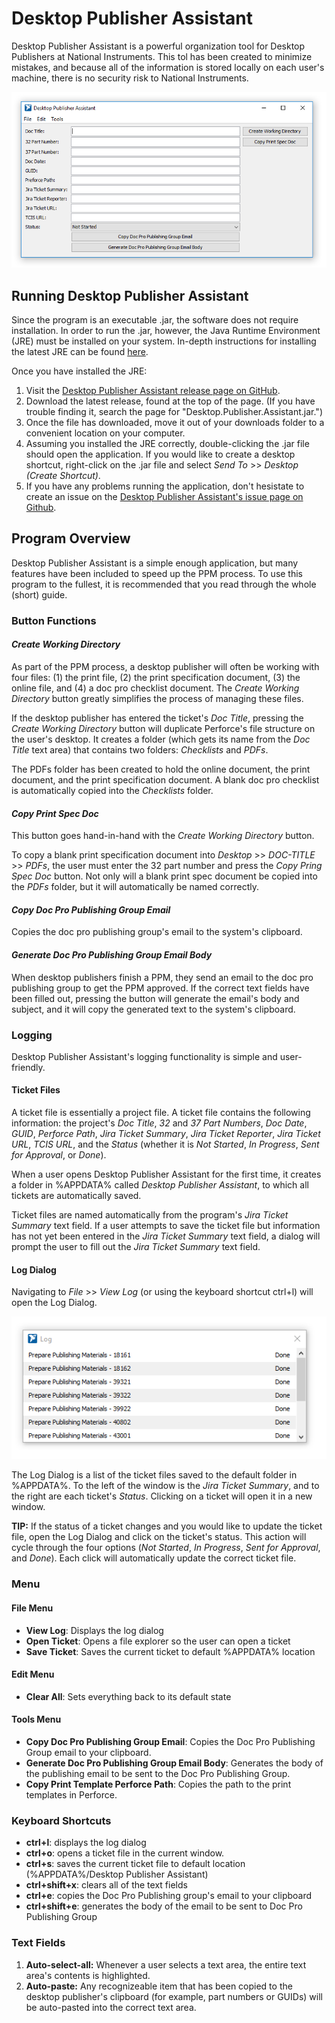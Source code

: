 # Desktop Publisher Assistant

Desktop Publisher Assistant is a powerful organization tool for Desktop Publishers at National Instruments. This tol has been created to minimize mistakes, and because all of the information is stored locally on each user's machine, there is no security risk to National Instruments.

![](readme-images/program.PNG)

## Running Desktop Publisher Assistant

Since the program is an executable .jar, the software does not require installation. In order to run the .jar, however, the Java Runtime Environment (JRE) must be installed on your system. In-depth instructions for installing the latest JRE can be found [here](https://www.ntu.edu.sg/home/ehchua/programming/howto/JDK_HowTo.html#jdk-install).

Once you have installed the JRE:

1. Visit the [Desktop Publisher Assistant release page on GitHub](https://github.com/alexporrello/DesktopPublisherAssistant/releases).
2. Download the latest release, found at the top of the page. (If you have trouble finding it, search the page for "Desktop.Publisher.Assistant.jar.")
3. Once the file has downloaded, move it out of your downloads folder to a convenient location on your computer.
4. Assuming you installed the JRE correctly, double-clicking the .jar file should open the application. If you would like to create a desktop shortcut, right-click on the .jar file and select *Send To* >> *Desktop (Create Shortcut)*.
5. If you have any problems running the application, don't hesistate to create an issue on the [Desktop Publisher Assistant's issue page on Github](https://github.com/alexporrello/DesktopPublisherAssistant/issues).

## Program Overview

Desktop Publisher Assistant is a simple enough application, but many features have been included to speed up the PPM process. To use this program to the fullest, it is recommended that you read through the whole (short) guide.

### Button Functions

#### _Create Working Directory_

As part of the PPM process, a desktop publisher will often be working with four files: (1) the print file, (2) the print specification document, (3) the online file, and (4) a doc pro checklist document. The _Create Working Directory_ button greatly simplifies the process of managing these files.

If the desktop publisher has entered the ticket's _Doc Title_, pressing the _Create Working Directory_ button will duplicate Perforce's file structure on the user's desktop. It creates a folder (which gets its name from the _Doc Title_ text area) that contains two folders: _Checklists_ and _PDFs_.

The PDFs folder has been created to hold the online document, the print document, and the print specification document. A blank doc pro checklist is automatically copied into the _Checklists_ folder.

#### _Copy Print Spec Doc_

This button goes hand-in-hand with the _Create Working Directory_ button.

To copy a blank print specification document into _Desktop_ >> _DOC-TITLE_ >> _PDFs_, the user must enter the 32 part number and press the _Copy Pring Spec Doc_ button. Not only will a blank print spec document be copied into the _PDFs_ folder, but it will automatically be named correctly.

#### _Copy Doc Pro Publishing Group Email_

Copies the doc pro publishing group's email to the system's clipboard.

#### _Generate Doc Pro Publishing Group Email Body_

When desktop publishers finish a PPM, they send an email to the doc pro publishing group to get the PPM approved. If the correct text fields have been filled out, pressing the button will generate the email's body and subject, and it will copy the generated text to the system's clipboard. 


### Logging

Desktop Publisher Assistant's logging functionality is simple and user-friendly.

#### Ticket Files

A ticket file is essentially a project file. A ticket file contains the following information: the project's _Doc Title_, _32_ and _37 Part Numbers_, _Doc Date_, _GUID_, _Perforce Path_, _Jira Ticket Summary_, _Jira Ticket Reporter_, _Jira Ticket URL_, _TCIS URL_, and the _Status_ (whether it is _Not Started_, _In Progress_, _Sent for Approval_, or _Done_).

When a user opens Desktop Publisher Assistant for the first time, it creates a folder in %APPDATA% called _Desktop Publisher Assistant_, to which all tickets are automatically saved. 

Ticket files are named automatically from the program's _Jira Ticket Summary_ text field. If a user attempts to save the ticket file but information has not yet been entered in the _Jira Ticket Summary_ text field, a dialog will prompt the user to fill out the _Jira Ticket Summary_ text field.

#### Log Dialog

Navigating to _File_ >> _View Log_ (or using the keyboard shortcut ctrl+l) will open the Log Dialog.

![](readme-images/log.PNG)

The Log Dialog is a list of the ticket files saved to the default folder in %APPDATA%. To the left of the window is the _Jira Ticket Summary_, and to the right are each ticket's _Status_. Clicking on a ticket will open it in a new window.

**TIP:** If the status of a ticket changes and you would like to update the ticket file, open the Log Dialog and click on the ticket's status. This action will cycle through the four options (_Not Started_, _In Progress_, _Sent for Approval_, and _Done_). Each click will automatically update the correct ticket file.

### Menu

#### File Menu

* **View Log**: Displays the log dialog
* **Open Ticket**: Opens a file explorer so the user can open a ticket
* **Save Ticket**: Saves the current ticket to default %APPDATA% location

#### Edit Menu

* **Clear All**: Sets everything back to its default state

#### Tools Menu

* **Copy Doc Pro Publishing Group Email**: Copies the Doc Pro Publishing Group email to your clipboard.
* **Generate Doc Pro Publishing Group Email Body**: Generates the body of the publishing email to be sent to the Doc Pro Publishing Group.
* **Copy Print Template Perforce Path**: Copies the path to the print templates in Perforce.

### Keyboard Shortcuts

* **ctrl+l**: displays the log dialog
* **ctrl+o**: opens a ticket file in the current window.
* **ctrl+s**: saves the current ticket file to default location (%APPDATA%/Desktop Publisher Assistant)
* **ctrl+shift+x**: clears all of the text fields
* **ctrl+e**: copies the Doc Pro Publishing group's email to your clipboard
* **ctrl+shift+e**: generates the body of the email to be sent to Doc Pro Publishing Group

### Text Fields

1. **Auto-select-all:** Whenever a user selects a text area, the entire text area's contents is highlighted.
2. **Auto-paste:** Any recognizeable item that has been copied to the desktop publisher's clipboard (for example, part numbers or GUIDs) will be auto-pasted into the correct text area.